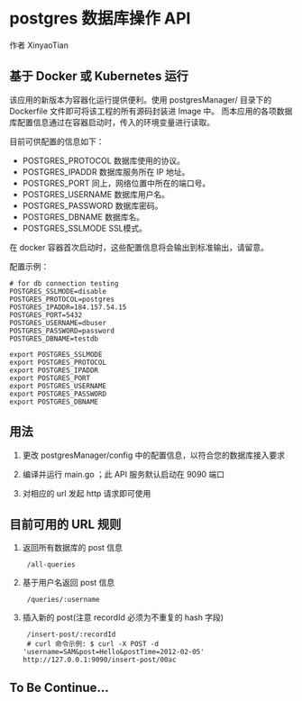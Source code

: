# postgres 数据库操作 API
作者 XinyaoTian

## 基于 Docker 或 Kubernetes 运行

该应用的新版本为容器化运行提供便利。使用 postgresManager/ 目录下的 Dockerfile 文件即可将该工程的所有源码封装进 Image 中。
而本应用的各项数据库配置信息通过在容器启动时，传入的环境变量进行读取。

目前可供配置的信息如下：

- POSTGRES_PROTOCOL 数据库使用的协议。
- POSTGRES_IPADDR 数据库服务所在 IP 地址。
- POSTGRES_PORT 同上，网络位置中所在的端口号。
- POSTGRES_USERNAME 数据库用户名。
- POSTGRES_PASSWORD 数据库密码。
- POSTGRES_DBNAME 数据库名。
- POSTGRES_SSLMODE SSL模式。

在 docker 容器首次启动时，这些配置信息将会输出到标准输出，请留意。

配置示例：

    # for db connection testing
    POSTGRES_SSLMODE=disable
    POSTGRES_PROTOCOL=postgres
    POSTGRES_IPADDR=184.157.54.15
    POSTGRES_PORT=5432
    POSTGRES_USERNAME=dbuser
    POSTGRES_PASSWORD=password
    POSTGRES_DBNAME=testdb
    
    export POSTGRES_SSLMODE
    export POSTGRES_PROTOCOL
    export POSTGRES_IPADDR
    export POSTGRES_PORT
    export POSTGRES_USERNAME
    export POSTGRES_PASSWORD
    export POSTGRES_DBNAME

## 用法

1. 更改 postgresManager/config 中的配置信息，以符合您的数据库接入要求
    
2. 编译并运行 main.go ；此 API 服务默认启动在 9090 端口

3. 对相应的 url 发起 http 请求即可使用

## 目前可用的 URL 规则

1. 返回所有数据库的 post 信息

        /all-queries
    
2. 基于用户名返回 post 信息

        /queries/:username
        
3. 插入新的 post(注意 recordId 必须为不重复的 hash 字段)
        
        /insert-post/:recordId
        # curl 命令示例: $ curl -X POST -d 'username=SAM&post=Hello&postTime=2012-02-05' http://127.0.0.1:9090/insert-post/00ac

## To Be Continue...



